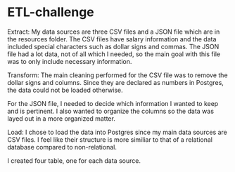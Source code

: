 # ETL-challenge
Extract:
My data sources are three CSV files and a JSON file which are in the resources folder. The CSV files have salary information and the data included special characters such as dollar signs and commas. The JSON file had a lot data, not of all which I needed, so the main goal with this file was to only include necessary information. 

Transform:
The main cleaning performed for the CSV file was to remove the dollar signs and columns. Since they are declared as numbers in Postgres, the data could not be loaded otherwise. 

For the JSON file, I needed to decide which information I wanted to keep and is pertinent. I also wanted to organize the columns so the data was layed out in a more organized matter.

Load:
I chose to load the data into Postgres since my main data sources are CSV files. I feel like their structure is more similiar to that of a relational database compared to non-relational. 

I created four table, one for each data source.
